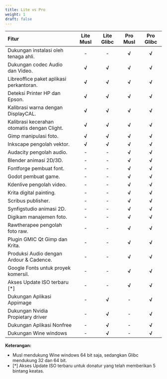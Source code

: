 ```yaml
---
title: Lite vs Pro
weight: 1
draft: false
---
```


**Fitur** | **Lite Musl** | **Lite Glibc** | **Pro Musl** | **Pro Glibc**
:--- | :---: | :---: | :---: | :---:
Dukungan instalasi oleh tenaga ahli. | - | -  | **√** | **√**
Dukungan codec Audio dan Video. | **√** | **√** | **√** | **√**
Libreoffice paket aplikasi perkantoran. | **√** | **√** | **√** | **√**
Deteksi Printer HP dan Epson. | **√** | **√** | **√** | **√**
Kalibrasi warna dengan DisplayCAL. | **√** | **√** | **√** | **√**
Kalibrasi kecerahan otomatis dengan Clight. | **√** | **√** | **√** | **√**
Gimp manipulasi foto. | **√** | **√** | **√** | **√**
Inkscape pengolah vektor. | **√** | **√** | **√** | **√**
Audacity pengolah audio. | - | -  | **√** | **√**
Blender animasi 2D/3D. | - | -  | **√** | **√**
Fontforge pembuat font. | - | -  | **√** | **√**
Godot pembuat game. | - | -  | **√** | **√**
Kdenlive pengolah video. | - | -  | **√** | **√**
Krita digital painting. | - | -  | **√** | **√**
Scribus publisher. | - | -  | **√** | **√**
Synfigstudio animasi 2D. | - | -  | **√** | **√**
Digikam manajemen foto. | - | -  | **√** | **√**
Rawtherapee pengolah foto raw. | - | -  | **√** | **√**
Plugin GMIC Qt Gimp dan Krita. | - | -  | **√** | **√**
Produksi Audio dengan Ardour & Cadence. | - | -  | **√** | **√**
Google Fonts untuk proyek komersil. | - | -  | **√** | **√**
Akses Update ISO terbaru [*] | -  | - | **√**  | **√**
Dukungan Aplikasi Appimage | - | **√** | -   | **√**
Dukungan Nvidia Propietary driver | - | **√** | -   | **√**
Dukungan Aplikasi Nonfree  | - | **√** | -   | **√**
Dukungan Wine windows | - | **√** | -  | **√**

**Keterangan:**

- Musl mendukung Wine windows 64 bit saja, sedangkan Glibc mendukung 32 dan 64 bit.
- [*] Akses Update ISO terbaru untuk donatur yang telah memberikan 5 bintang keatas.
